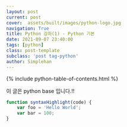 ```yaml
---
layout: post
current: post
cover:  assets/built/images/python-logo.jpg
navigation: True
title: Python 강좌(1) - Python 기본
date: 2021-09-07 23:40:00
tags: [python]
class: post-template
subclass: 'post tag-python'
author: Simplehan
---
```

{% include python-table-of-contents.html %}

이 글은 python base 입니다.!!

~~~javascript
function syntaxHighlight(code) {
    var foo = 'Hello World';
    var bar = 100;
}
~~~
